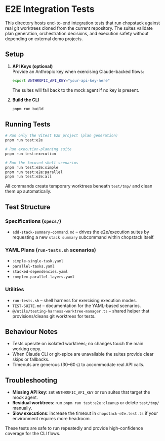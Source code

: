 # E2E Integration Tests

This directory hosts end-to-end integration tests that run chopstack against real git worktrees cloned from the current repository. The suites validate plan generation, orchestration decisions, and execution safety without depending on external demo projects.

## Setup

1. **API Keys (optional)**  
   Provide an Anthropic key when exercising Claude-backed flows:
   ```bash
   export ANTHROPIC_API_KEY="your-api-key-here"
   ```
   The suites will fall back to the mock agent if no key is present.

2. **Build the CLI**  
   ```bash
   pnpm run build
   ```

## Running Tests

```bash
# Run only the Vitest E2E project (plan generation)
pnpm run test:e2e

# Run execution-planning suite
pnpm run test:execution

# Run the focused shell scenarios
pnpm run test:e2e:simple
pnpm run test:e2e:parallel
pnpm run test:e2e:all
```

All commands create temporary worktrees beneath `test/tmp/` and clean them up automatically.

## Test Structure

### Specifications (`specs/`)
- `add-stack-summary-command.md` – drives the e2e/execution suites by requesting a new `stack summary` subcommand within chopstack itself.

### YAML Plans (`run-tests.sh` scenarios)
- `simple-single-task.yaml`
- `parallel-tasks.yaml`
- `stacked-dependencies.yaml`
- `complex-parallel-layers.yaml`

### Utilities
- `run-tests.sh` – shell harness for exercising execution modes.
- `TEST-SUITE.md` – documentation for the YAML-based scenarios.
- `@/utils/testing-harness-worktree-manager.ts` – shared helper that provisions/cleans git worktrees for tests.

## Behaviour Notes

- Tests operate on isolated worktrees; no changes touch the main working copy.
- When Claude CLI or git-spice are unavailable the suites provide clear skips or fallbacks.
- Timeouts are generous (30–60 s) to accommodate real API calls.

## Troubleshooting

- **Missing API key**: set `ANTHROPIC_API_KEY` or run suites that target the mock agent.  
- **Residual worktrees**: run `pnpm run test:e2e:cleanup` or delete `test/tmp/` manually.  
- **Slow executions**: increase the timeout in `chopstack-e2e.test.ts` if your environment requires more headroom.

These tests are safe to run repeatedly and provide high-confidence coverage for the CLI flows.
